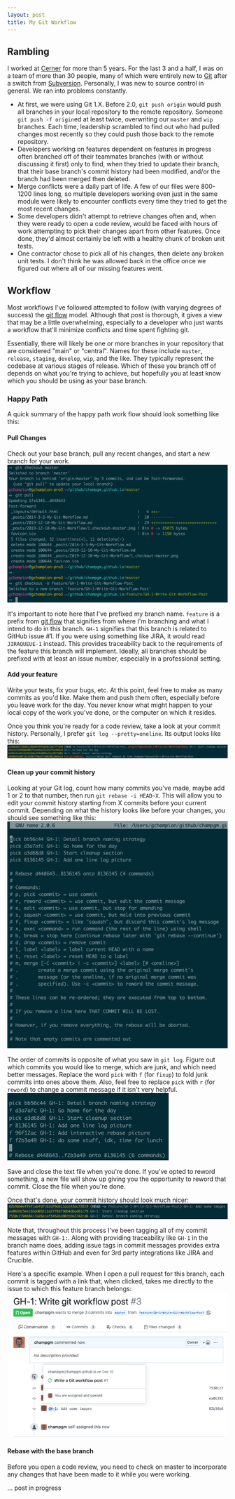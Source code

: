 ```yaml
---
layout: post
title: My Git Workflow
---
```


## Rambling
I worked at [Cerner](https://en.wikipedia.org/wiki/Cerner) for more than 5 years. For the last 3 and a half, I was on a team of more than 30 people, many of which were entirely new to [Git](https://en.wikipedia.org/wiki/Git) after a switch from [Subversion](https://en.wikipedia.org/wiki/Apache_Subversion). Personally, I was new to source control in general. We ran into problems constantly.
  * At first, we were using Git 1.X. Before 2.0, `git push origin` would push all branches in your local repository to the remote repository. Someone `git push -f origin`ed at least twice, overwriting our `master` and `wip` branches. Each time, leadership scrambled to find out who had pulled changes most recently so they could push those back to the remote repository.
  * Developers working on features dependent on features in progress often branched off of their teammates branches (with or without discussing it first) only to find, when they tried to update their branch, that their base branch's commit history had been modified, and/or the branch had been merged then deleted.
  * Merge conflicts were a daily part of life. A few of our files were 800-1200 lines long, so multiple developers working even just in the same module were likely to encounter conflicts every time they tried to get the most recent changes.
  * Some developers didn't attempt to retrieve changes often and, when they were ready to open a code review, would be faced with hours of work attempting to pick their changes apart from other features. Once done, they'd almost certainly be left with a healthy chunk of broken unit tests.
  * One contractor chose to pick all of his changes, then delete any broken unit tests. I don't think he was allowed back in the office once we figured out where all of our missing features went.

## Workflow
Most workflows I've followed attempted to follow (with varying degrees of success) the [git flow](https://nvie.com/posts/a-successful-git-branching-model/) model. Although that post is thorough, it gives a view that may be a little overwhelming, especially to a developer who just wants a workflow that'll minimize conflicts and time spent fighting git.

Essentially, there will likely be one or more branches in your repository that are considered "main" or "central". Names for these include `master`, `release`, `staging`, `develop`, `wip`, and the like. They typically represent the codebase at various stages of release. Which of these you branch off of depends on what you're trying to achieve, but hopefully you at least know which you should be using as your base branch.

### Happy Path
A quick summary of the happy path work flow should look something like this:

#### Pull Changes
Check out your base branch, pull any recent changes, and start a new branch for your work.
![Pull Changes](2019-12-10-My-Git-Workflow/1.checkout-master.png)

It's important to note here that I've prefixed my branch name. `feature` is a prefix from [git flow](https://nvie.com/posts/a-successful-git-branching-model/) that signifies from where I'm branching and what I intend to do in this branch. `GH-1` signifies that this branch is related to GitHub issue #1. If you were using something like JIRA, it would read `JIRAQUEUE-1` instead. This provides traceability back to the requirements of the feature this branch will implement. Ideally, all branches should be prefixed with at least an issue number, especially in a professional setting.

#### Add your feature
Write your tests, fix your bugs, etc. At this point, feel free to make as many commits as you'd like. Make them and push them often, especially before you leave work for the day. You never know what might happen to your local copy of the work you've done, or the computer on which it resides.

Once you think you're ready for a code review, take a look at your commit history. Personally, I prefer `git log --pretty=oneline`. Its output looks like this:
![One Line Log](2019-12-10-My-Git-Workflow/2.one-line-log.png)

#### Clean up your commit history
Looking at your Git log, count how many commits you've made, maybe add 1 or 2 to that number, then run `git rebase -i HEAD~X`. This will allow you to edit your commit history starting from X commits before your current commit. Depending on what the history looks like before your changes, you should see something like this:
![Interactive Rebase](2019-12-10-My-Git-Workflow/3.interactive-rebase.png)

The order of commits is opposite of what you saw in `git log`. Figure out which commits you would like to merge, which are junk, and which need better messages. Replace the word `pick` with `f` (for `fixup`) to fold junk commits into ones above them. Also, feel free to replace `pick` with `r` (for `reword`) to change a commit message if it isn't very helpful.
![Interactive Rebase Selections](2019-12-10-My-Git-Workflow/4.interactive-rebase-selections.png)

Save and close the text file when you're done. If you've opted to reword something, a new file will show up giving you the opportunity to reword that commit. Close the file when you're done.

Once that's done, your commit history should look much nicer:
![Clean History](2019-12-10-My-Git-Workflow/5.clean-history.png)

Note that, throughout this process I've been tagging all of my commit messages with `GH-1:`. Along with providing traceability like `GH-1` in the branch name does, adding issue tags in commit messages provides extra features within GitHub and even for 3rd party integrations like JIRA and Crucible.

Here's a specific example. When I open a pull request for this branch, each commit is tagged with a link that, when clicked, takes me directly to the issue to which this feature branch belongs:
![Pull Request](2019-12-10-My-Git-Workflow/6.pull-request.png)

#### Rebase with the base branch
Before you open a code review, you need to check on master to incorporate any changes that have been made to it while you were working.




... post in progress